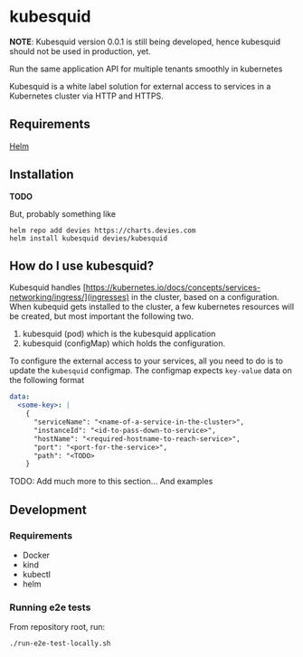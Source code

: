 # kubesquid

**NOTE**: Kubesquid version 0.0.1 is still being developed, hence kubesquid should not be used in production, yet.

Run the same application API for multiple tenants smoothly in kubernetes

Kubesquid is a white label solution for external access to services in a Kubernetes cluster via HTTP and HTTPS.

## Requirements

[Helm](https://helm.sh/docs/intro/install/)

## Installation

**TODO**

But, probably something like

```
helm repo add devies https://charts.devies.com
helm install kubesquid devies/kubesquid
```

## How do I use kubesquid?

Kubesquid handles [https://kubernetes.io/docs/concepts/services-networking/ingress/](ingresses) in the cluster, based on a configuration. When kubequid gets installed to the cluster, a few kubernetes resources will be created, but most important the following two.

1. kubesquid (pod) which is the kubesquid application
2. kubesquid (configMap) which holds the configuration.

To configure the external access to your services, all you need to do is to update the `kubesquid` configmap. The configmap expects `key-value` data on the following format

```yaml
data:
  <some-key>: |
    {
      "serviceName": "<name-of-a-service-in-the-cluster>",
      "instanceId": "<id-to-pass-down-to-service>",
      "hostName": "<required-hostname-to-reach-service>",
      "port": "<port-for-the-service>",
      "path": "<TODO>
    }
```

TODO: Add much more to this section... And examples

## Development

### Requirements

- Docker
- kind
- kubectl
- helm

### Running e2e tests

From repository root, run:

```
./run-e2e-test-locally.sh
```

